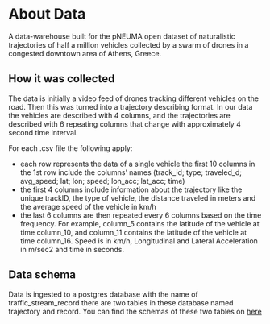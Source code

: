 # About Data
A data-warehouse built for the pNEUMA open dataset of naturalistic trajectories of half a million vehicles collected by a swarm of drones in a congested downtown area of Athens, Greece.

## How it was collected
The data is initially a video feed of drones tracking different vehicles on the road. Then this was turned into a trajectory describing format. In our data the vehicles are described with 4 columns, and the trajectories are described with 6 repeating columns that change with approximately 4 second time interval.

For each .csv file the following apply:

- each row represents the data of a single vehicle
the first 10 columns in the 1st row include the columns’ names (track_id; type; traveled_d; avg_speed; lat; lon; speed; lon_acc; lat_acc; time)
- the first 4 columns include information about the trajectory like the unique trackID, the type of vehicle, the distance traveled in meters and the average speed of the vehicle in km/h
- the last 6 columns are then repeated every 6 columns based on the time frequency. For example, column_5 contains the latitude of the vehicle at time column_10, and column­­­_11 contains the latitude of the vehicle at time column_16.
Speed is in km/h, Longitudinal and Lateral Acceleration in m/sec2 and time in seconds.

## Data schema
Data is ingested to a postgres database with the name of traffic_stream_record
there are two tables in these database named trajectory and record. You can find the schemas of these two tables on [here](https://dbdiagram.io/d/traffic_stream_record-65253c0bffbf5169f066488a)